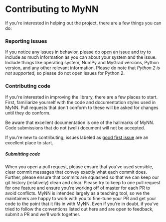 # Contributing to MyNN

If you're interested in helping out the project, there are a few things you can do:

### Reporting issues

If you notice any issues in behavior, please do [open an
issue](https://github.com/davidmascharka/MyNN/issues/new) and try to include as much information as
you can about your system and the issue. Include things like operating system, NumPy and MyGrad
versions, Python version, and any other relevant information. Please do note that _Python 2 is not
supported_, so please do not open issues for Python 2.

### Contributing code

If you're interested in improving the library, there are a few places to start. First, familiarize
yourself with the code and documentation styles used in MyNN. Pull requests that don't conform to
these will be asked for changes until they do conform.

Be aware that excellent documentation is one of the hallmarks of MyNN. Code submissions that do not
(well) document will not be accepted.

If you're new to contributing, issues labeled as [good first
issue](https://github.com/davidmascharka/MyNN/issues?q=is%3Aissue+is%3Aopen+label%3A%22good+first+issue%22)
are an excellent place to start.

##### Submitting code

When you open a pull request, please ensure that you've used sensible, clear commit messages that
convey exactly what each commit does. Further, please ensure that commits are squashed so that we
can keep our git history (relatively) clean and clear. Please try to keep to one pull request for
one feature and ensure you're working off of master for each PR to avoid conflicts. MyNN is intended
largely as a teaching tool, so we the maintainers are happy to work with you to fine-tune your PR
and get your code to the point that it fits in with MyNN. Even if you're in doubt, if you've tried
to follow the conventions listed out here and are open to feedback, submit a PR and we'll work
together.

